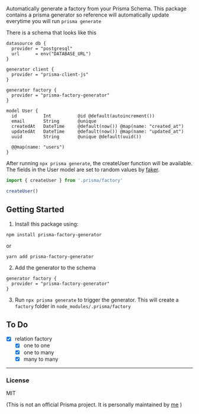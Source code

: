 Automatically generate a factory from your Prisma Schema. This package contains a prisma generator so reference will automatically update everytime you will run `prisma generate`

There is a schema that looks like this
```prisma
datasource db {
  provider = "postgresql"
  url      = env("DATABASE_URL")
}

generator client {
  provider = "prisma-client-js"
}

generator factory {
  provider = "prisma-factory-generator"
}

model User {
  id          Int          @id @default(autoincrement())
  email       String       @unique
  createdAt   DateTime     @default(now()) @map(name: "created_at")
  updatedAt   DateTime     @default(now()) @map(name: "updated_at")
  uuid        String       @unique @default(uuid())

  @@map(name: "users")
}
```
After running `npx prisma generate`, the createUser function will be available. The fields in the User model are set to random values by [faker](https://github.com/marak/Faker.js/).
```typescript
import { createUser } from '.prisma/factory'

createUser()
```

## Getting Started

1. Install this package using:

```shell
npm install prisma-factory-generator
```
or
```shell
yarn add prisma-factory-generator
```

2. Add the generator to the schema

```prisma
generator factory {
  provider = "prisma-factory-generator"
}
```

3. Run `npx prisma generate` to trigger the generator. This will create a `factory` folder in `node_modules/.prisma/factory`

## To Do
- [x] relation factory
  - [x] one to one
  - [x] one to many
  - [x] many to many

---

### License

MIT

(This is not an official Prisma project. It is personally maintained by [me](https://github.com/toyamarinyon) )
